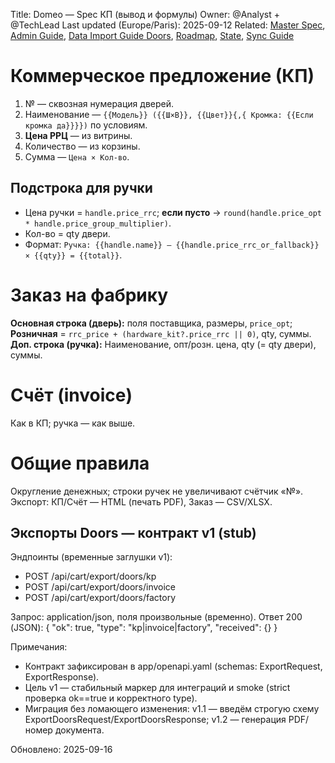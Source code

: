 Title: Domeo — Spec КП (вывод и формулы)
Owner: @Analyst + @TechLead
Last updated (Europe/Paris): 2025-09-12
Related: [Master Spec](./master_spec.md), [Admin Guide](./admin_guide.md), [Data Import Guide Doors](./data_import_guide_doors.md),
         [Roadmap](./roadmap.md), [State](./state.md), [Sync Guide](./sync_guide.md)

# Коммерческое предложение (КП)
1) № — сквозная нумерация дверей.  
2) Наименование — `{{Модель}} ({{Ш×В}}, {{Цвет}}{,{ Кромка: {{Если кромка да}}}})` по условиям.  
3) **Цена РРЦ** — из витрины.  
4) Количество — из корзины.  
5) Сумма — `Цена × Кол-во`.

## Подстрока для ручки
- Цена ручки = `handle.price_rrc`; **если пусто** → `round(handle.price_opt * handle.price_group_multiplier)`.  
- Кол-во = qty двери.  
- Формат: `Ручка: {{handle.name}} — {{handle.price_rrc_or_fallback}} × {{qty}} = {{total}}`.

# Заказ на фабрику
**Основная строка (дверь):** поля поставщика, размеры, `price_opt`; **Розничная** = `rrc_price + (hardware_kit?.price_rrc || 0)`, qty, суммы.  
**Доп. строка (ручка):** Наименование, опт/розн. цена, qty (= qty двери), суммы.

# Счёт (invoice)
Как в КП; ручка — как выше.

# Общие правила
Округление денежных; строки ручек не увеличивают счётчик «№». Экспорт: КП/Счёт — HTML (печать PDF), Заказ — CSV/XLSX.

## Экспорты Doors — контракт v1 (stub)

Эндпоинты (временные заглушки v1):

- POST /api/cart/export/doors/kp
- POST /api/cart/export/doors/invoice
- POST /api/cart/export/doors/factory

Запрос: application/json, поля произвольные (временно).
Ответ 200 (JSON):
    { "ok": true, "type": "kp|invoice|factory", "received": {} }

Примечания:
- Контракт зафиксирован в app/openapi.yaml (schemas: ExportRequest, ExportResponse).
- Цель v1 — стабильный маркер для интеграций и smoke (strict проверка ok==true и корректного type).
- Миграция без ломающего изменения: v1.1 — введём строгую схему ExportDoorsRequest/ExportDoorsResponse; v1.2 — генерация PDF/номер документа.

Обновлено: 2025-09-16
